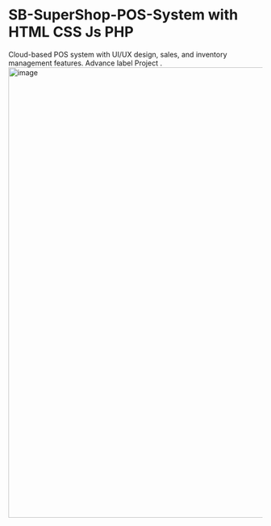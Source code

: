 # SB-SuperShop-POS-System with HTML CSS Js PHP
Cloud-based POS system with UI/UX design, sales, and inventory management features.
Advance label Project .
<img width="1383" height="892" alt="image" src="https://github.com/user-attachments/assets/487849ef-75e1-4691-abec-188ff153a95f" />
